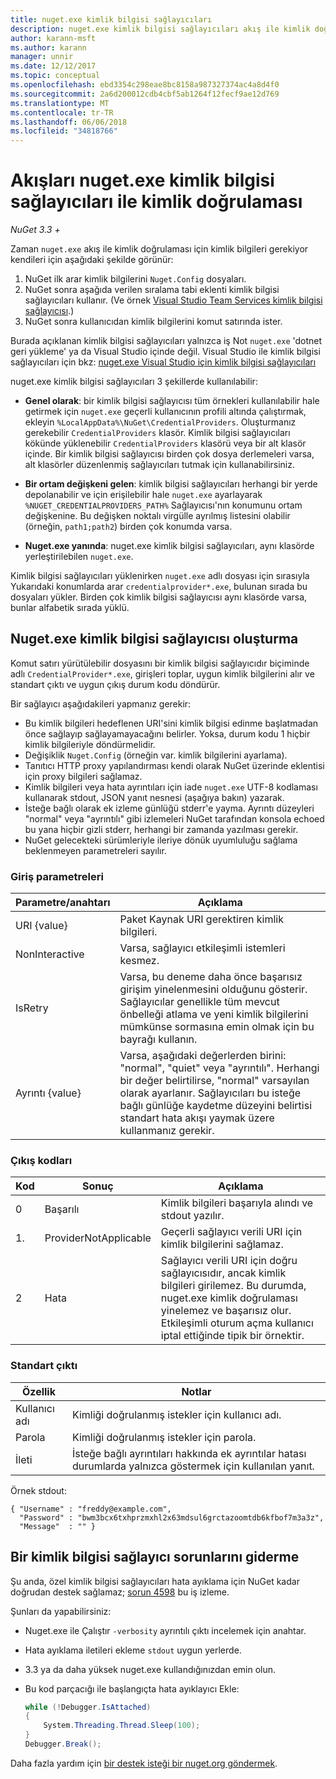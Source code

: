 ```yaml
---
title: nuget.exe kimlik bilgisi sağlayıcıları
description: nuget.exe kimlik bilgisi sağlayıcıları akış ile kimlik doğrulaması ve belirli kurallarına uygun komut satırı yürütülebilir dosyalar uygulanır.
author: karann-msft
ms.author: karann
manager: unnir
ms.date: 12/12/2017
ms.topic: conceptual
ms.openlocfilehash: ebd3354c298eae8bc8158a987327374ac4a8d4f0
ms.sourcegitcommit: 2a6d200012cdb4cbf5ab1264f12fecf9ae12d769
ms.translationtype: MT
ms.contentlocale: tr-TR
ms.lasthandoff: 06/06/2018
ms.locfileid: "34818766"
---
```

# <a name="authenticating-feeds-with-nugetexe-credential-providers"></a>Akışları nuget.exe kimlik bilgisi sağlayıcıları ile kimlik doğrulaması

*NuGet 3.3 +*

Zaman `nuget.exe` akış ile kimlik doğrulaması için kimlik bilgileri gerekiyor kendileri için aşağıdaki şekilde görünür:

1. NuGet ilk arar kimlik bilgilerini `Nuget.Config` dosyaları.
1. NuGet sonra aşağıda verilen sıralama tabi eklenti kimlik bilgisi sağlayıcıları kullanır. (Ve örnek [Visual Studio Team Services kimlik bilgisi sağlayıcısı](https://www.visualstudio.com/docs/package/get-started/nuget/auth#vsts-credential-provider).)
1. NuGet sonra kullanıcıdan kimlik bilgilerini komut satırında ister.

Burada açıklanan kimlik bilgisi sağlayıcıları yalnızca iş Not `nuget.exe` 'dotnet geri yükleme' ya da Visual Studio içinde değil. Visual Studio ile kimlik bilgisi sağlayıcıları için bkz: [nuget.exe Visual Studio için kimlik bilgisi sağlayıcıları](nuget-credential-providers-for-visual-studio.md)

nuget.exe kimlik bilgisi sağlayıcıları 3 şekillerde kullanılabilir:

- **Genel olarak**: bir kimlik bilgisi sağlayıcısı tüm örnekleri kullanılabilir hale getirmek için `nuget.exe` geçerli kullanıcının profili altında çalıştırmak, ekleyin `%LocalAppData%\NuGet\CredentialProviders`. Oluşturmanız gerekebilir `CredentialProviders` klasör. Kimlik bilgisi sağlayıcıları kökünde yüklenebilir `CredentialProviders` klasörü veya bir alt klasör içinde. Bir kimlik bilgisi sağlayıcısı birden çok dosya derlemeleri varsa, alt klasörler düzenlenmiş sağlayıcıları tutmak için kullanabilirsiniz.

- **Bir ortam değişkeni gelen**: kimlik bilgisi sağlayıcıları herhangi bir yerde depolanabilir ve için erişilebilir hale `nuget.exe` ayarlayarak `%NUGET_CREDENTIALPROVIDERS_PATH%` Sağlayıcısı'nın konumunu ortam değişkenine. Bu değişken noktalı virgülle ayrılmış listesini olabilir (örneğin, `path1;path2`) birden çok konumda varsa.

- **Nuget.exe yanında**: nuget.exe kimlik bilgisi sağlayıcıları, aynı klasörde yerleştirilebilen `nuget.exe`.

Kimlik bilgisi sağlayıcıları yüklenirken `nuget.exe` adlı dosyası için sırasıyla Yukarıdaki konumlarda arar `credentialprovider*.exe`, bulunan sırada bu dosyaları yükler. Birden çok kimlik bilgisi sağlayıcısı aynı klasörde varsa, bunlar alfabetik sırada yüklü.

## <a name="creating-a-nugetexe-credential-provider"></a>Nuget.exe kimlik bilgisi sağlayıcısı oluşturma

Komut satırı yürütülebilir dosyasını bir kimlik bilgisi sağlayıcıdır biçiminde adlı `CredentialProvider*.exe`, girişleri toplar, uygun kimlik bilgilerini alır ve standart çıktı ve uygun çıkış durum kodu döndürür.

Bir sağlayıcı aşağıdakileri yapmanız gerekir:

- Bu kimlik bilgileri hedeflenen URI'sini kimlik bilgisi edinme başlatmadan önce sağlayıp sağlayamayacağını belirler. Yoksa, durum kodu 1 hiçbir kimlik bilgileriyle döndürmelidir.
- Değişiklik `Nuget.Config` (örneğin var. kimlik bilgilerini ayarlama).
- Tanıtıcı HTTP proxy yapılandırması kendi olarak NuGet üzerinde eklentisi için proxy bilgileri sağlamaz.
- Kimlik bilgileri veya hata ayrıntıları için iade `nuget.exe` UTF-8 kodlaması kullanarak stdout, JSON yanıt nesnesi (aşağıya bakın) yazarak.
- İsteğe bağlı olarak ek izleme günlüğü stderr'e yayma. Ayrıntı düzeyleri "normal" veya "ayrıntılı" gibi izlemeleri NuGet tarafından konsola echoed bu yana hiçbir gizli stderr, herhangi bir zamanda yazılması gerekir.
- NuGet gelecekteki sürümleriyle ileriye dönük uyumluluğu sağlama beklenmeyen parametreleri sayılır.

### <a name="input-parameters"></a>Giriş parametreleri

| Parametre/anahtarı |Açıklama|
|----------------|-----------|
| URI {value} | Paket Kaynak URI gerektiren kimlik bilgileri.|
| NonInteractive | Varsa, sağlayıcı etkileşimli istemleri kesmez. |
| IsRetry | Varsa, bu deneme daha önce başarısız girişim yinelenmesini olduğunu gösterir. Sağlayıcılar genellikle tüm mevcut önbelleği atlama ve yeni kimlik bilgilerini mümkünse sormasına emin olmak için bu bayrağı kullanın.|
| Ayrıntı {value} | Varsa, aşağıdaki değerlerden birini: "normal", "quiet" veya "ayrıntılı". Herhangi bir değer belirtilirse, "normal" varsayılan olarak ayarlanır. Sağlayıcıları bu isteğe bağlı günlüğe kaydetme düzeyini belirtisi standart hata akışı yaymak üzere kullanmanız gerekir. |

### <a name="exit-codes"></a>Çıkış kodları

| Kod |Sonuç | Açıklama |
|----------------|-----------|-----------|
| 0 | Başarılı | Kimlik bilgileri başarıyla alındı ve stdout yazılır.|
| 1. | ProviderNotApplicable | Geçerli sağlayıcı verili URI için kimlik bilgilerini sağlamaz.|
| 2 | Hata | Sağlayıcı verili URI için doğru sağlayıcısıdır, ancak kimlik bilgileri girilemez. Bu durumda, nuget.exe kimlik doğrulaması yinelemez ve başarısız olur. Etkileşimli oturum açma kullanıcı iptal ettiğinde tipik bir örnektir. |

### <a name="standard-output"></a>Standart çıktı

| Özellik |Notlar|
|----------------|-----------|
| Kullanıcı adı | Kimliği doğrulanmış istekler için kullanıcı adı.|
| Parola | Kimliği doğrulanmış istekler için parola.|
| İleti | İsteğe bağlı ayrıntıları hakkında ek ayrıntılar hatası durumlarda yalnızca göstermek için kullanılan yanıt. |

Örnek stdout:

    { "Username" : "freddy@example.com",
      "Password" : "bwm3bcx6txhprzmxhl2x63mdsul6grctazoomtdb6kfbof7m3a3z",
      "Message"  : "" }

## <a name="troubleshooting-a-credential-provider"></a>Bir kimlik bilgisi sağlayıcı sorunlarını giderme

Şu anda, özel kimlik bilgisi sağlayıcıları hata ayıklama için NuGet kadar doğrudan destek sağlamaz; [sorun 4598](https://github.com/NuGet/Home/issues/4598) bu iş izleme.

Şunları da yapabilirsiniz:

- Nuget.exe ile Çalıştır `-verbosity` ayrıntılı çıktı incelemek için anahtar.
- Hata ayıklama iletileri ekleme `stdout` uygun yerlerde.
- 3.3 ya da daha yüksek nuget.exe kullandığınızdan emin olun.
- Bu kod parçacığı ile başlangıçta hata ayıklayıcı Ekle:

    ```cs
    while (!Debugger.IsAttached)
    {
        System.Threading.Thread.Sleep(100);
    }
    Debugger.Break();
    ```

Daha fazla yardım için [bir destek isteği bir nuget.org göndermek](https://www.nuget.org/policies/Contact).
